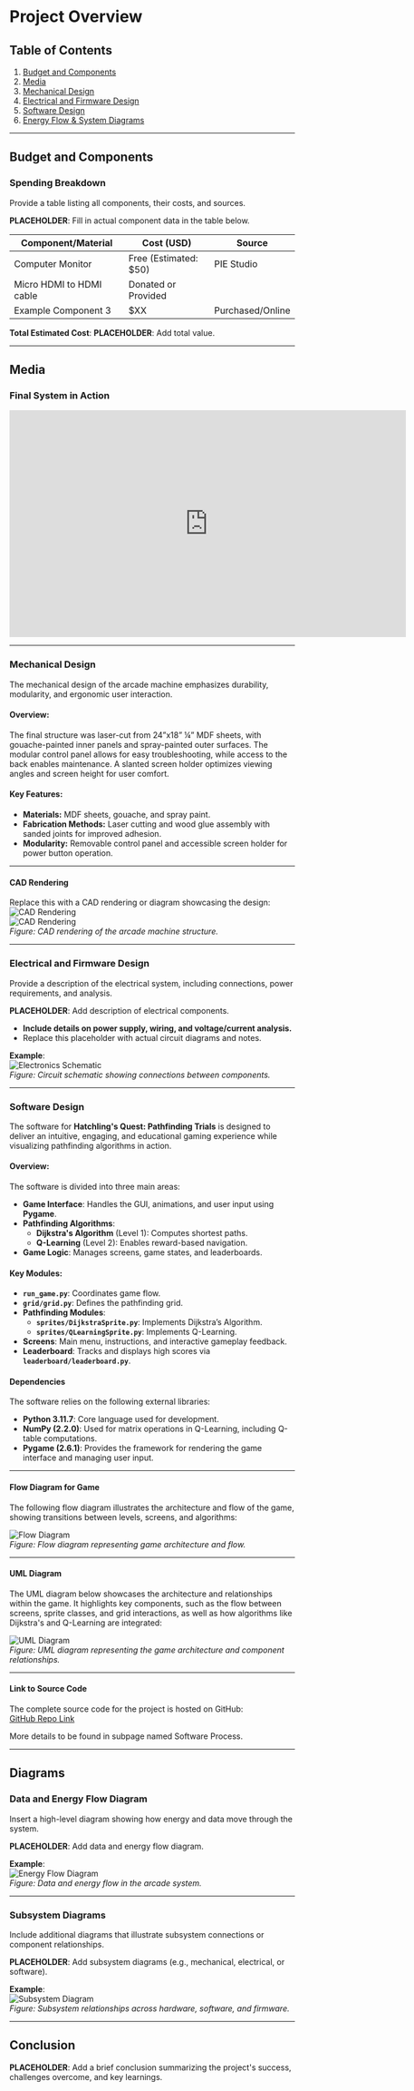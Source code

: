 # **Project Overview**

## Table of Contents

1. [Budget and Components](#budget-and-components)
2. [Media](#media)
3. [Mechanical Design](#mechanical-design)
4. [Electrical and Firmware Design](#electrical-and-firmware-design)
5. [Software Design](#software-design)
6. [Energy Flow & System Diagrams](#diagrams)

---

<model-viewer src="pathfinder.glb" ar ar-modes="scene-viewer webxr quick-look" camera-controls tone-mapping="neutral" poster="poster.png" shadow-intensity="1" camera-orbit="-1053deg 73.25deg 1.936m" field-of-view="30deg"> </model-viewer>

## **Budget and Components**

### Spending Breakdown

Provide a table listing all components, their costs, and sources.

**PLACEHOLDER**: Fill in actual component data in the table below.

| **Component/Material** | **Cost (USD)**        | **Source**          |
| ---------------------- | --------------------- | ------------------- |
| Computer Monitor       | Free (Estimated: $50) | PIE Studio          |
| Micro HDMI to HDMI cable| Donated or Provided |                      |
| Example Component 3    | $XX                   | Purchased/Online    |

**Total Estimated Cost**: **PLACEHOLDER**: Add total value.

---

## **Media**

### Final System in Action

<iframe src="https://albumizr.com/a/5Bc-" scrolling="no" frameborder="0" allowfullscreen width="700" height="400"></iframe>

---

### **Mechanical Design**

The mechanical design of the arcade machine emphasizes durability, modularity, and ergonomic user interaction.

#### Overview:

The final structure was laser-cut from 24”x18” ¼” MDF sheets, with gouache-painted inner panels and spray-painted outer surfaces. The modular control panel allows for easy troubleshooting, while access to the back enables maintenance. A slanted screen holder optimizes viewing angles and screen height for user comfort.

#### Key Features:

- **Materials:** MDF sheets, gouache, and spray paint.
- **Fabrication Methods:** Laser cutting and wood glue assembly with sanded joints for improved adhesion.
- **Modularity:** Removable control panel and accessible screen holder for power button operation.

---

#### **CAD Rendering**

Replace this with a CAD rendering or diagram showcasing the design:  
![CAD Rendering](/assets/img/cad_image.png)  
![CAD Rendering](/assets/img/cad_image_2.png)  
_Figure: CAD rendering of the arcade machine structure._

---

### Electrical and Firmware Design

Provide a description of the electrical system, including connections, power requirements, and analysis.

**PLACEHOLDER**: Add description of electrical components.

- **Include details on power supply, wiring, and voltage/current analysis.**
- Replace this placeholder with actual circuit diagrams and notes.

**Example**:  
![Electronics Schematic](PLACEHOLDER)  
_Figure: Circuit schematic showing connections between components._

---

### Software Design

The software for **Hatchling's Quest: Pathfinding Trials** is designed to deliver an intuitive, engaging, and educational gaming experience while visualizing pathfinding algorithms in action.

#### Overview:

The software is divided into three main areas:

- **Game Interface**: Handles the GUI, animations, and user input using **Pygame**.
- **Pathfinding Algorithms**:
  - **Dijkstra's Algorithm** (Level 1): Computes shortest paths.
  - **Q-Learning** (Level 2): Enables reward-based navigation.
- **Game Logic**: Manages screens, game states, and leaderboards.

#### Key Modules:

- **`run_game.py`**: Coordinates game flow.
- **`grid/grid.py`**: Defines the pathfinding grid.
- **Pathfinding Modules**:
  - **`sprites/DijkstraSprite.py`**: Implements Dijkstra’s Algorithm.
  - **`sprites/QLearningSprite.py`**: Implements Q-Learning.
- **Screens**: Main menu, instructions, and interactive gameplay feedback.
- **Leaderboard**: Tracks and displays high scores via **`leaderboard/leaderboard.py`**.

#### **Dependencies**

The software relies on the following external libraries:

- **Python 3.11.7**: Core language used for development.
- **NumPy (2.2.0)**: Used for matrix operations in Q-Learning, including Q-table computations.
- **Pygame (2.6.1)**: Provides the framework for rendering the game interface and managing user input.

---

#### **Flow Diagram for Game**

The following flow diagram illustrates the architecture and flow of the game, showing transitions between levels, screens, and algorithms:

![Flow Diagram](/assets/img/pathfinders_flow.png)  
_Figure: Flow diagram representing game architecture and flow._

---

#### **UML Diagram**

The UML diagram below showcases the architecture and relationships within the game. It highlights key components, such as the flow between screens, sprite classes, and grid interactions, as well as how algorithms like Dijkstra's and Q-Learning are integrated:

![UML Diagram](/assets/img/uml.png)  
_Figure: UML diagram representing the game architecture and component relationships._

---

#### **Link to Source Code**

The complete source code for the project is hosted on GitHub:  
[GitHub Repo Link](https://github.com/dakotacsk/pie_shortestpathfindingvisualization)

More details to be found in subpage named Software Process.

---

## **Diagrams**

### Data and Energy Flow Diagram

Insert a high-level diagram showing how energy and data move through the system.

**PLACEHOLDER**: Add data and energy flow diagram.

**Example**:  
![Energy Flow Diagram](/assets/img/energy_flow.png)  
_Figure: Data and energy flow in the arcade system._

---

### Subsystem Diagrams

Include additional diagrams that illustrate subsystem connections or component relationships.

**PLACEHOLDER**: Add subsystem diagrams (e.g., mechanical, electrical, or software).

**Example**:  
![Subsystem Diagram](PLACEHOLDER)  
_Figure: Subsystem relationships across hardware, software, and firmware._

---

## **Conclusion**

**PLACEHOLDER**: Add a brief conclusion summarizing the project's success, challenges overcome, and key learnings.
